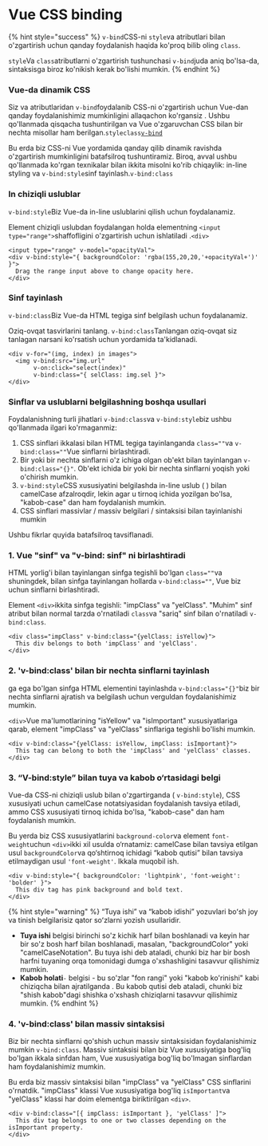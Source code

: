 # Vue CSS binding

{% hint style="success" %}
`v-bind`CSS-ni `style`va atributlari bilan o'zgartirish uchun qanday foydalanish haqida ko'proq bilib oling `class`.

`style`Va `class`atributlarni o'zgartirish tushunchasi `v-bind`juda aniq bo'lsa-da, sintaksisga biroz ko'nikish kerak bo'lishi mumkin.
{% endhint %}

### Vue-da dinamik CSS

Siz va atributlaridan `v-bind`foydalanib CSS-ni o'zgartirish uchun Vue-dan qanday foydalanishimiz mumkinligini allaqachon ko'rgansiz . Ushbu qo'llanmada qisqacha tushuntirilgan va Vue o'zgaruvchan CSS bilan bir nechta misollar ham berilgan.`styleclass`[`v-bind`](https://www-w3schools-com.translate.goog/vue\_v-bind.php?\_x\_tr\_sl=de&\_x\_tr\_tl=uz&\_x\_tr\_hl=ru&\_x\_tr\_pto=wapp)

Bu erda biz CSS-ni Vue yordamida qanday qilib dinamik ravishda o'zgartirish mumkinligini batafsilroq tushuntiramiz. Biroq, avval ushbu qo'llanmada ko'rgan texnikalar bilan ikkita misolni ko'rib chiqaylik: in-line styling va `v-bind:style`sinf tayinlash.`v-bind:class`

### In chiziqli uslublar

`v-bind:style`Biz Vue-da in-line uslublarini qilish uchun foydalanamiz.

Element chiziqli uslubdan foydalangan holda elementning `<input type="range">`shaffofligini o'zgartirish uchun ishlatiladi .`<div>`

```
<input type="range" v-model="opacityVal">
<div v-bind:style="{ backgroundColor: 'rgba(155,20,20,'+opacityVal+')' }">
  Drag the range input above to change opacity here.
</div>
```

### Sinf tayinlash

`v-bind:class`Biz Vue-da HTML tegiga sinf belgilash uchun foydalanamiz.

Oziq-ovqat tasvirlarini tanlang. `v-bind:class`Tanlangan oziq-ovqat siz tanlagan narsani ko'rsatish uchun yordamida ta'kidlanadi.

```
<div v-for="(img, index) in images">
  <img v-bind:src="img.url"
       v-on:click="select(index)"
       v-bind:class="{ selClass: img.sel }">
</div>
```

### Sinflar va uslublarni belgilashning boshqa usullari

Foydalanishning turli jihatlari `v-bind:class`va `v-bind:style`biz ushbu qo'llanmada ilgari ko'rmaganmiz:

1. CSS sinflari ikkalasi bilan HTML tegiga tayinlanganda `class=""`va `v-bind:class=""`Vue sinflarni birlashtiradi.
2. Bir yoki bir nechta sinflarni o'z ichiga olgan ob'ekt bilan tayinlangan `v-bind:class="{}"`. Ob'ekt ichida bir yoki bir nechta sinflarni yoqish yoki o'chirish mumkin.
3. `v-bind:style`CSS xususiyatini belgilashda in-line uslub ( ) bilan camelCase afzalroqdir, lekin agar u tirnoq ichida yozilgan bo'lsa, "kabob-case" dan ham foydalanish mumkin.
4. CSS sinflari massivlar / massiv belgilari / sintaksisi bilan tayinlanishi mumkin

Ushbu fikrlar quyida batafsilroq tavsiflanadi.

### 1. Vue "sinf" va "v-bind: sinf" ni birlashtiradi

HTML yorlig'i bilan tayinlangan sinfga tegishli bo'lgan `class=""`va shuningdek, bilan sinfga tayinlangan hollarda `v-bind:class=""`, Vue biz uchun sinflarni birlashtiradi.

Element `<div>`ikkita sinfga tegishli: "impClass" va "yelClass". "Muhim" sinf atribut bilan normal tarzda o'rnatiladi `class`va "sariq" sinf bilan o'rnatiladi `v-bind:class`.

```
<div class="impClass" v-bind:class="{yelClass: isYellow}">
  This div belongs to both 'impClass' and 'yelClass'.
</div>
```

### 2. 'v-bind:class' bilan bir nechta sinflarni tayinlash

ga ega bo'lgan sinfga HTML elementini tayinlashda `v-bind:class="{}"`biz bir nechta sinflarni ajratish va belgilash uchun verguldan foydalanishimiz mumkin.

`<div>`Vue ma'lumotlarining "isYellow" va "isImportant" xususiyatlariga qarab, element "impClass" va "yelClass" sinflariga tegishli bo'lishi mumkin.

```
<div v-bind:class="{yelClass: isYellow, impClass: isImportant}">
  This tag can belong to both the 'impClass' and 'yelClass' classes.
</div>
```

### 3. “V-bind:style” bilan tuya va kabob o‘rtasidagi belgi

Vue-da CSS-ni chiziqli uslub bilan o'zgartirganda ( `v-bind:style`), CSS xususiyati uchun camelCase notatsiyasidan foydalanish tavsiya etiladi, ammo CSS xususiyati tirnoq ichida bo'lsa, "kabob-case" dan ham foydalanish mumkin.

Bu yerda biz CSS xususiyatlarini `background-color`va element `font-weight`uchun `<div>`ikki xil usulda o‘rnatamiz: camelCase bilan tavsiya etilgan usul `backgroundColor`va qo‘shtirnoq ichidagi “kabob qutisi” bilan tavsiya etilmaydigan usul `'font-weight'`. Ikkala muqobil ish.

```
<div v-bind:style="{ backgroundColor: 'lightpink', 'font-weight': 'bolder' }">
  This div tag has pink background and bold text.
</div>
```

{% hint style="warning" %}
“Tuya ishi” va “kabob idishi” yozuvlari boʻsh joy va tinish belgilarisiz qator soʻzlarni yozish usullaridir.

* **Tuya ishi** belgisi birinchi so'z kichik harf bilan boshlanadi va keyin har bir so'z bosh harf bilan boshlanadi, masalan, "backgroundColor" yoki "camelCaseNotation". Bu tuya ishi deb ataladi, chunki biz har bir bosh harfni tuyaning orqa tomonidagi dumga o'xshashligini tasavvur qilishimiz mumkin.
* **Kabob holati**`-` belgisi - bu so'zlar "fon rangi" yoki "kabob ko'rinishi" kabi chiziqcha bilan ajratilganda . Bu kabob qutisi deb ataladi, chunki biz "shish kabob"dagi shishka o'xshash chiziqlarni tasavvur qilishimiz mumkin.
{% endhint %}

### 4. 'v-bind:class' bilan massiv sintaksisi

Biz bir nechta sinflarni qo'shish uchun massiv sintaksisidan foydalanishimiz mumkin `v-bind:class`. Massiv sintaksisi bilan biz Vue xususiyatiga bog'liq bo'lgan ikkala sinfdan ham, Vue xususiyatiga bog'liq bo'lmagan sinflardan ham foydalanishimiz mumkin.

Bu erda biz massiv sintaksisi bilan "impClass" va "yelClass" CSS sinflarini o'rnatdik. "impClass" klassi Vue xususiyatiga bog'liq `isImportant`va "yelClass" klassi har doim elementga biriktirilgan `<div>`.

```
<div v-bind:class="[{ impClass: isImportant }, 'yelClass' ]">
  This div tag belongs to one or two classes depending on the isImportant property.
</div>
```
